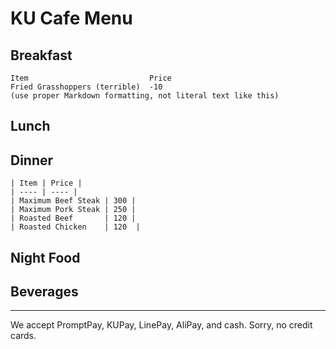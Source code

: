 # KU Cafe Menu


## Breakfast

    Item                           Price
    Fried Grasshoppers (terrible)  -10
    (use proper Markdown formatting, not literal text like this)

## Lunch 


## Dinner
   
    | Item | Price |
    | ---- | ---- |
    | Maximum Beef Steak | 300 |
    | Maximum Pork Steak | 250 |
    | Roasted Beef       | 120 |
    | Roasted Chicken    | 120  |


## Night Food


## Beverages



---

We accept PromptPay, KUPay, LinePay, AliPay, and cash. Sorry, no credit cards.
